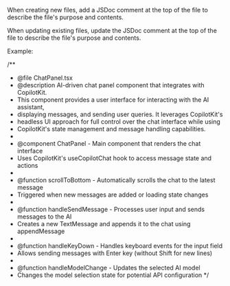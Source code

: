 When creating new files, add a JSDoc comment at the top of the file to describe the file's purpose and contents.

When updating existing files, update the JSDoc comment at the top of the file to describe the file's purpose and contents.

Example:

/**
 * @file ChatPanel.tsx
 * @description AI-driven chat panel component that integrates with CopilotKit.
 * This component provides a user interface for interacting with the AI assistant,
 * displaying messages, and sending user queries. It leverages CopilotKit's
 * headless UI approach for full control over the chat interface while using
 * CopilotKit's state management and message handling capabilities.
 * 
 * @component ChatPanel - Main component that renders the chat interface
 *   Uses CopilotKit's useCopilotChat hook to access message state and actions
 * 
 * @function scrollToBottom - Automatically scrolls the chat to the latest message
 *   Triggered when new messages are added or loading state changes
 * 
 * @function handleSendMessage - Processes user input and sends messages to the AI
 *   Creates a new TextMessage and appends it to the chat using appendMessage
 * 
 * @function handleKeyDown - Handles keyboard events for the input field
 *   Allows sending messages with Enter key (without Shift for new lines)
 * 
 * @function handleModelChange - Updates the selected AI model
 *   Changes the model selection state for potential API configuration
 */